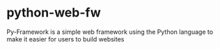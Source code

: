 # python-web-fw
Py-Framework is a simple web framework using the Python language to make it easier for users to build websites
